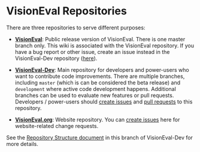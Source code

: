 
# VisionEval Repositories

There are three repositories to serve different purposes:
 - **[VisionEval](https://github.com/VisionEval/VisionEval)**: Public release version of VisionEval. There is one master branch only. This wiki is associated with the VisionEval repository. If you have a bug report or other issue, create an issue instead in the VisionEval-Dev repository ([here](https://github.com/VisionEval/VisionEval-Dev/issues)).
 
 - **[VisionEval-Dev](https://github.com/VisionEval/VisionEval-Dev)**: Main repository for developers and power-users who want to contribute code improvements. There are multiple branches, including `master` (which is can be considered the beta release) and `development` where active code development happens. Additional branches can be used to evaluate new features or pull requests. Developers / power-users should [create issues](https://github.com/VisionEval/VisionEval-Dev/issues) and [pull requests](https://github.com/VisionEval/VisionEval-Dev/pulls) to this repository.
 
 - **[VisionEval.org](https://github.com/VisionEval/VisionEval.org)**: Website repository. You can [create issues](https://github.com/VisionEval/VisionEval.org/issues) here for website-related change requests.

See the [Repository Structure document](Repository-Structure.md) in this branch of VisionEval-Dev for more details.

